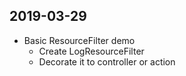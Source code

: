 ## 2019-03-29
- Basic ResourceFilter demo
    - Create LogResourceFilter
    - Decorate it to controller or action